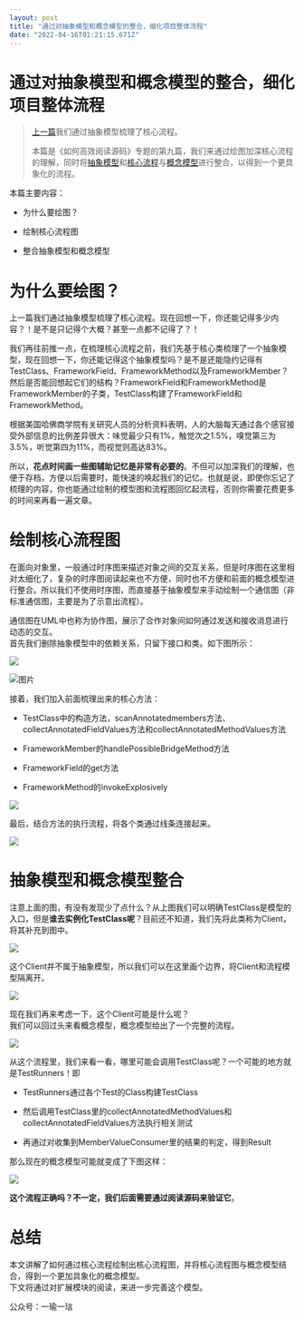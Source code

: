 ```yaml
---
layout: post
title: "通过对抽象模型和概念模型的整合，细化项目整体流程"
date: "2022-04-16T01:21:15.671Z"
---
```

通过对抽象模型和概念模型的整合，细化项目整体流程
========================

> [上一篇](http://mp.weixin.qq.com/s?__biz=MzA4MjQ1ODIzMA==&mid=2652200477&idx=1&sn=a8daf45de34ad42fc6add8519d44b937&chksm=84649d04b3131412a925cb65971e0416c3f71d731965b63cd2a35bff669bd2a741e3720e4b2b&scene=21#wechat_redirect)我们通过抽象模型梳理了核心流程。
> 
> 本篇是《如何高效阅读源码》专题的第九篇，我们来通过绘图加深核心流程的理解，同时将[抽象模型](http://mp.weixin.qq.com/s?__biz=MzA4MjQ1ODIzMA==&mid=2652200476&idx=1&sn=ff261907034f3962ad46dc9356f8a9b8&chksm=84649d05b31314139ec7d18e77dd2859737ea1d59b89cf6e020c5ded32cf600a0adfaf8df559&scene=21#wechat_redirect)和[核心流程](http://mp.weixin.qq.com/s?__biz=MzA4MjQ1ODIzMA==&mid=2652200477&idx=1&sn=a8daf45de34ad42fc6add8519d44b937&chksm=84649d04b3131412a925cb65971e0416c3f71d731965b63cd2a35bff669bd2a741e3720e4b2b&scene=21#wechat_redirect)与[概念模型](http://mp.weixin.qq.com/s?__biz=MzA4MjQ1ODIzMA==&mid=2652200474&idx=1&sn=68f03f94638bb0f9a9b28ffb52ea92cc&chksm=84649d03b31314158ddbd975a90064341a0a7315cfc4612a00b420c59285b52e29bff783ec81&scene=21#wechat_redirect)进行整合，以得到一个更具象化的流程。

本篇主要内容：

*   为什么要绘图？
    
*   绘制核心流程图
    
*   整合抽象模型和概念模型
    

为什么要绘图？
=======

上一篇我们通过抽象模型梳理了核心流程。现在回想一下，你还能记得多少内容？！是不是只记得个大概？甚至一点都不记得了？！

我们再往前推一点，在梳理核心流程之前，我们先基于核心类梳理了一个抽象模型，现在回想一下，你还能记得这个抽象模型吗？是不是还能隐约记得有TestClass、FrameworkField、FrameworkMethod以及FrameworkMember？然后是否能回想起它们的结构？FrameworkField和FrameworkMethod是FrameworkMember的子类，TestClass构建了FrameworkField和FrameworkMethod。

根据美国哈佛商学院有关研究人员的分析资料表明，人的大脑每天通过各个感官接受外部信息的比例差异很大：味觉最少只有1%，触觉次之1.5%，嗅觉第三为3.5%，听觉第四为11%，而视觉则高达83%。

所以，**花点时间画一些图辅助记忆是非常有必要的**。不但可以加深我们的理解，也便于存档，方便以后需要时，能快速的唤起我们的记忆。也就是说，即使你忘记了梳理的内容，你也能通过绘制的模型图和流程图回忆起流程，否则你需要花费更多的时间来再看一遍文章。

绘制核心流程图
=======

在面向对象里，一般通过时序图来描述对象之间的交互关系，但是时序图在这里相对太细化了，复杂的时序图阅读起来也不方便，同时也不方便和前面的概念模型进行整合。所以我们不使用时序图，而直接基于抽象模型来手动绘制一个通信图（非标准通信图，主要是为了示意出流程）。

通信图在UML中也称为协作图，展示了合作对象间如何通过发送和接收消息进行动态的交互。  
首先我们删除抽象模型中的依赖关系，只留下接口和类。如下图所示：

![](https://img2022.cnblogs.com/blog/371217/202204/371217-20220415200230843-941623540.png)

![图片](https://img2022.cnblogs.com/blog/371217/202204/371217-20220415200409586-1284150898.png)

接着，我们加入前面梳理出来的核心方法：

*   TestClass中的构造方法，scanAnnotatedmembers方法、collectAnnotatedFieldValues方法和collectAnnotatedMethodValues方法
    
*   FrameworkMember的handlePossibleBridgeMethod方法
    
*   FrameworkField的get方法
    
*   FrameworkMethod的invokeExplosively
    

![](https://img2022.cnblogs.com/blog/371217/202204/371217-20220415200300353-724752866.png)

最后，结合方法的执行流程，将各个类通过线条连接起来。

![](https://img2022.cnblogs.com/blog/371217/202204/371217-20220415200316568-1706048078.png)

抽象模型和概念模型整合
===========

注意上面的图，有没有发现少了点什么？从上图我们可以明确TestClass是模型的入口，但是**谁去实例化TestClass呢**？目前还不知道，我们先将此类称为Client，将其补充到图中。

![](https://img2022.cnblogs.com/blog/371217/202204/371217-20220415200327399-546636633.png)

这个Client并不属于抽象模型，所以我们可以在这里画个边界，将Client和流程模型隔离开。

![](https://img2022.cnblogs.com/blog/371217/202204/371217-20220415200339984-890867810.png)

现在我们再来考虑一下，这个Client可能是什么呢？  
我们可以回过头来看概念模型，概念模型给出了一个完整的流程。

![](https://img2022.cnblogs.com/blog/371217/202204/371217-20220415200352460-1572678861.png)

从这个流程里，我们来看一看，哪里可能会调用TestClass呢？一个可能的地方就是TestRunners！即

*   TestRunners通过各个Test的Class构建TestClass
    
*   然后调用TestClass里的collectAnnotatedMethodValues和collectAnnotatedFieldValues方法执行相关测试
    
*   再通过对收集到MemberValueConsumer里的结果的判定，得到Result
    

那么现在的概念模型可能就变成了下图这样：

![](https://img2022.cnblogs.com/blog/371217/202204/371217-20220415200401530-2801905.png)

**这个流程正确吗？不一定，我们后面需要通过阅读源码来验证它**。

总结
==

本文讲解了如何通过核心流程绘制出核心流程图，并将核心流程图与概念模型结合，得到一个更加具象化的概念模型。  
下文将通过对扩展模块的阅读，来进一步完善这个模型。

公众号：一瑜一琂